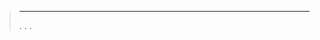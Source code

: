 
>****
>. . .
> [](https://market.jeedom.com/index.php?v=d&p=market&type=plugin&categorie=other) 


